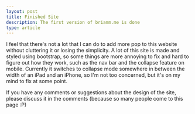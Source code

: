 ```yaml
---
layout: post
title: Finished Site
description: The first version of brianm.me is done
type: article
---
```


I feel that there's not a lot that I can do to add more pop to this website without cluttering it or losing the simplicity. A lot of this site is made and styled using bootstrap, so some things are more annoying to fix and hard to figure out how they work, such as the nav bar and the collapse feature on mobile. Currently it switches to collapse mode somewhere in between the width of an iPad and an iPhone, so I'm not too concerned, but it's on my mind to fix at some point.

If you have any comments or suggestions about the design of the site, please discuss it in the comments (because so many people come to this page :P)

